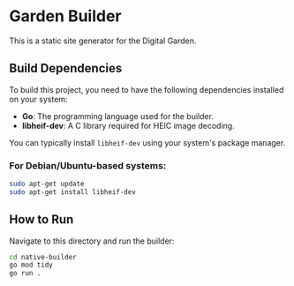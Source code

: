 # Garden Builder

This is a static site generator for the Digital Garden.

## Build Dependencies

To build this project, you need to have the following dependencies installed on your system:

- **Go**: The programming language used for the builder.
- **libheif-dev**: A C library required for HEIC image decoding.

You can typically install `libheif-dev` using your system's package manager.

### For Debian/Ubuntu-based systems:
```bash
sudo apt-get update
sudo apt-get install libheif-dev
```

## How to Run

Navigate to this directory and run the builder:

```bash
cd native-builder
go mod tidy
go run .
```
